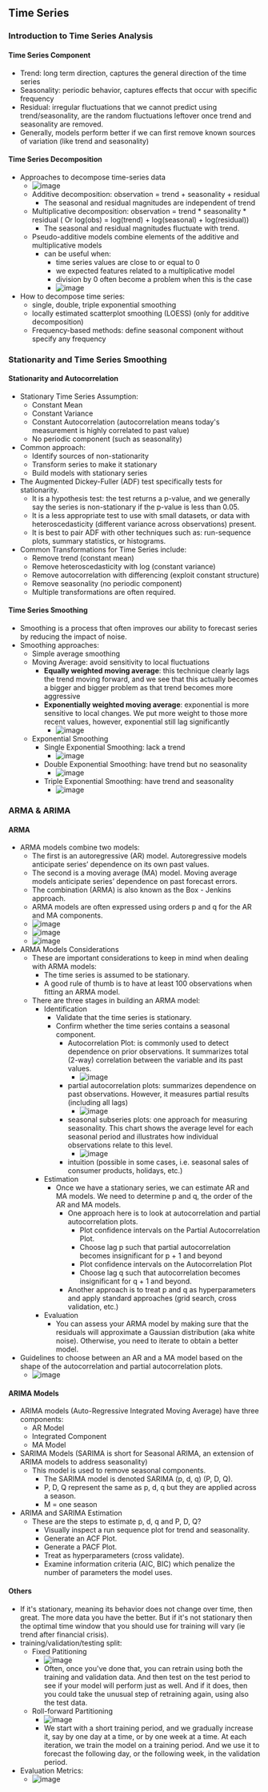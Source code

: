 ## Time Series

### Introduction to Time Series Analysis
#### Time Series Component
* Trend: long term direction, captures the general direction of the time series
* Seasonality: periodic behavior, captures effects that occur with specific frequency
* Residual: irregular fluctuations that we cannot predict using trend/seasonality, are the random fluctuations leftover once trend and seasonality are removed.
* Generally, models perform better if we can first remove known sources of variation (like trend and seasonality)
#### Time Series Decomposition
* Approaches to decompose time-series data
  * ![image](https://user-images.githubusercontent.com/16402963/149573845-92881970-7cf9-4a5e-9bc1-390e56077075.png) 
  * Additive decomposition: observation = trend + seasonality + residual
    * The seasonal and residual magnitudes are independent of trend
  * Multiplicative decomposition: observation = trend * seasonality * residual ( Or log(obs) = log(trend) + log(seasonal) + log(residual))
    * The seasonal and residual magnitudes fluctuate with trend.
  * Pseudo-additive models combine elements of the additive and multiplicative models
    * can be useful when:
        * time series values are close to or equal to 0
        * we expected features related to a multiplicative model
        * division by 0 often become a problem when this is the case
        * ![image](https://user-images.githubusercontent.com/16402963/149574268-41aa3b45-5d0a-49db-b0fa-95afaeda49a4.png) 
* How to decompose time series:
    * single, double, triple exponential smoothing
    * locally estimated scatterplot smoothing (LOESS) (only for additive decomposition)
    * Frequency-based methods: define seasonal component without specify any frequency

### Stationarity and Time Series Smoothing
#### Stationarity and Autocorrelation
* Stationary Time Series Assumption:
  * Constant Mean
  * Constant Variance
  * Constant Autocorrelation (autocorrelation means today's measurement is highly correlated to past value) 
  * No periodic component (such as seasonality)
* Common approach:
  * Identify sources of non-stationarity
  * Transform series to make it stationary
  * Build models with stationary series
* The Augmented Dickey-Fuller (ADF) test specifically tests for stationarity.
  * It is a hypothesis test: the test returns a p-value,  and we generally say the series is non-stationary if the p-value is less than 0.05.
  * It is a less appropriate test to use with small datasets,  or data with heteroscedasticity (different variance across observations) present.
  * It is best to pair ADF with other techniques such as:  run-sequence plots, summary statistics, or histograms.
* Common Transformations for Time Series include:
  * Remove trend (constant mean)
  * Remove heteroscedasticity with log (constant variance)
  * Remove autocorrelation with differencing (exploit constant structure)
  * Remove seasonality (no periodic component)
  * Multiple transformations are often required.
#### Time Series Smoothing
* Smoothing is a process that often improves our ability to forecast series by reducing the impact of noise.
* Smoothing approaches: 
  * Simple average smoothing
  * Moving Average: avoid sensitivity to local fluctuations
    * **Equally weighted moving average**: this technique clearly lags the trend moving forward, and we see that this actually becomes a bigger and bigger problem as that trend becomes more aggressive
    * **Exponentially weighted moving average**: exponential is more sensitive to local changes. We put more weight to those more recent values, however, exponential still lag significantly
      * ![image](https://user-images.githubusercontent.com/16402963/149667041-111b1419-c6a8-447f-9d9c-52022e740ae8.png)
  * Exponential Smoothing
    * Single Exponential Smoothing: lack a trend
      * ![image](https://user-images.githubusercontent.com/16402963/149667197-7917a9f1-dee3-4e1c-9229-93bbdea16d78.png)
    * Double Exponential Smoothing: have trend but no seasonality
      * ![image](https://user-images.githubusercontent.com/16402963/149667228-1cf437a7-0f03-4797-8258-8253b852a41d.png)
    * Triple Exponential Smoothing: have trend and seasonality
      * ![image](https://user-images.githubusercontent.com/16402963/149667296-75de17bf-a1b4-4408-9767-2c7b54001c1b.png)

### ARMA & ARIMA
#### ARMA
* ARMA models combine two models:
  * The first is an autoregressive (AR) model. Autoregressive models anticipate series’ dependence on its own past values.
  * The second is a moving average (MA) model. Moving average models anticipate series’ dependence on past forecast errors.
  * The combination (ARMA) is also known as the Box - Jenkins approach.
  * ARMA models are often expressed using orders p and q for the AR and MA components. 
  * ![image](https://user-images.githubusercontent.com/16402963/149844411-853e9c74-d061-49c0-a23d-3f67e112e134.png)
  * ![image](https://user-images.githubusercontent.com/16402963/149844422-833e620f-a3a4-48f5-914f-097d0466406a.png)
  * ![image](https://user-images.githubusercontent.com/16402963/149844443-569c1281-9ec5-433a-aac5-00192bd83ef7.png)
* ARMA Models Considerations
  * These are important considerations to keep in mind when dealing with ARMA models:
    * The time series is assumed to be stationary.
    * A good rule of thumb is to have at least 100 observations when fitting an ARMA model.
  * There are three stages in building an ARMA model:
    * Identification
      * Validate that the time series is stationary.
      * Confirm whether the time series contains a seasonal component.
        * Autocorrelation Plot: is commonly used to detect dependence on prior observations. It summarizes total (2-way) correlation between the variable and its past values.
          * ![image](https://user-images.githubusercontent.com/16402963/149845368-6e5cc976-893b-4469-8f24-62b551694e02.png) 
        * partial autocorrelation plots: summarizes dependence on past observations. However, it measures partial results (including all lags)
          * ![image](https://user-images.githubusercontent.com/16402963/149845387-4219b6f9-dcc2-40af-bb50-47c44ab50633.png) 
        * seasonal subseries plots: one approach for measuring seasonality. This chart shows the average level for each seasonal period and illustrates how individual observations relate to this level.
          * ![image](https://user-images.githubusercontent.com/16402963/149845402-dc561ae2-5d5b-4a9f-a933-2c2e9d8d2f9a.png) 
        * intuition (possible in some cases, i.e. seasonal sales of consumer products, holidays, etc.)
    * Estimation
        * Once we have a stationary series, we can estimate AR and MA models. We need to determine p and q, the order of the AR and MA models. 
          * One approach here is to look at autocorrelation and partial autocorrelation plots. 
            * Plot confidence intervals on the Partial Autocorrelation Plot. 
            * Choose lag p such that partial autocorrelation becomes insignificant for p + 1 and beyond
            * Plot confidence intervals on the Autocorrelation Plot
            * Choose lag q such that autocorrelation becomes insignificant for q + 1 and beyond.
          * Another approach is to treat p and q as hyperparameters and apply standard approaches (grid search, cross validation, etc.)
    * Evaluation
      * You can assess your ARMA model by making sure that the residuals will approximate a Gaussian distribution (aka white noise). Otherwise, you need to iterate to obtain a better model.
* Guidelines to choose between an AR and a MA model based on the shape of the autocorrelation and partial autocorrelation plots.
  * ![image](https://user-images.githubusercontent.com/16402963/149845990-5f2d2a22-00d2-4951-9197-41cab3564a20.png)

#### ARIMA Models 
* ARIMA models (Auto-Regressive Integrated Moving Average) have three components:
  * AR Model
  * Integrated Component
  * MA Model
* SARIMA Models (SARIMA is short for Seasonal ARIMA, an extension of ARIMA models to address seasonality)
  * This model is used to remove seasonal components.
    * The SARIMA model is denoted SARIMA (p, d, q) (P, D, Q).
    * P, D, Q represent the same as p, d, q but they are applied across a season.
    * M = one season
* ARIMA and SARIMA Estimation  
  * These are the steps to estimate p, d, q and P, D, Q?
    * Visually inspect a run sequence plot for trend and seasonality.
    * Generate an ACF Plot.
    * Generate a PACF Plot.
    * Treat as hyperparameters (cross validate).
    * Examine information criteria (AIC, BIC) which penalize the number of parameters the model uses.


#### Others
*  If it's stationary, meaning its behavior does not change over time, then great. The more data you have the better. But if it's not stationary then the optimal time window that you should use for training will vary (ie trend after financial crisis).
* training/validation/testing split: 
  * Fixed Patitioning
    * ![image](https://user-images.githubusercontent.com/16402963/150458563-e1640fb6-db68-49c9-81fb-2956e5565f8c.png)
    * Often, once you've done that, you can retrain using both the training and validation data. And then test on the test period to see if your model will perform just as well. And if it does, then you could take the unusual step of retraining again, using also the test data.  
  * Roll-forward Partitioning
    * ![image](https://user-images.githubusercontent.com/16402963/150458877-f4fcae7f-8acb-43ad-930f-6fbf967072d2.png)
    * We start with a short training period, and we gradually increase it, say by one day at a time, or by one week at a time. At each iteration, we train the model on a training period. And we use it to forecast the following day, or the following week, in the validation period.
* Evaluation Metrics:
  * ![image](https://user-images.githubusercontent.com/16402963/150458993-47d84809-e40c-42d7-95ae-735e3c7ef1b9.png)
 
